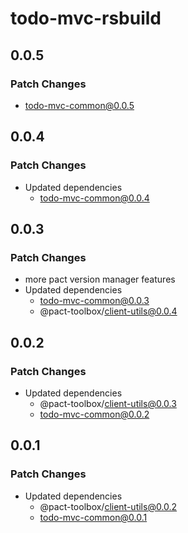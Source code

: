 # todo-mvc-rsbuild

## 0.0.5

### Patch Changes

- todo-mvc-common@0.0.5

## 0.0.4

### Patch Changes

- Updated dependencies
  - todo-mvc-common@0.0.4

## 0.0.3

### Patch Changes

- more pact version manager features
- Updated dependencies
  - todo-mvc-common@0.0.3
  - @pact-toolbox/client-utils@0.0.4

## 0.0.2

### Patch Changes

- Updated dependencies
  - @pact-toolbox/client-utils@0.0.3
  - todo-mvc-common@0.0.2

## 0.0.1

### Patch Changes

- Updated dependencies
  - @pact-toolbox/client-utils@0.0.2
  - todo-mvc-common@0.0.1
